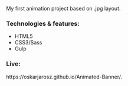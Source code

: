 My first animation project based on .jpg layout.

<h3>Technologies & features:</h3>

* HTML5
* CSS3/Sass
* Gulp

<h3>Live:</h3>
https://oskarjarosz.github.io/Animated-Banner/.
